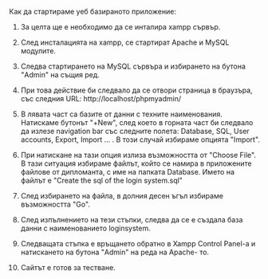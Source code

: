 Как да стартираме уеб базираното приложение:

1. За целта ще е необходимо да се инталира xampp сървър.

2. След инсталацията на xampp, се стартират Apache и MySQL модулите.

3. Следва стартирането на MySQL сървъра и избирането на бутона "Admin" на същия ред.

4. При това действие би следвало да се отвори страница в браузъра, със следния URL: http://localhost/phpmyadmin/

5. В лявата част са базите от данни с техните наименования. Натискаме бутонът "+New", след което в горната част би следвало да излезе navigation bar със следните полета: Database, SQL, User accounts, Export, Import ... . В този случай избираме опцията "Import".

6. При натискане на тази опция излиза възможността от "Choose File". В тази ситуация избираме файлът, който се намира в приложените файлове от дипломанта, с име на папката Database. Името на файлът е "Create the sql of the login system.sql"

7. След избирането на файла, в долния десен ъгъл избираме възможността "Go".

8. След изпълнението на тези стъпки, следва да се е създала база данни с наименованието loginsystem.

9. Следващата стъпка е връщането обратно в Xampp Control Panel-а и натискането на бутона "Admin" на реда на Apache- то.

10. Сайтът е готов за тестване.